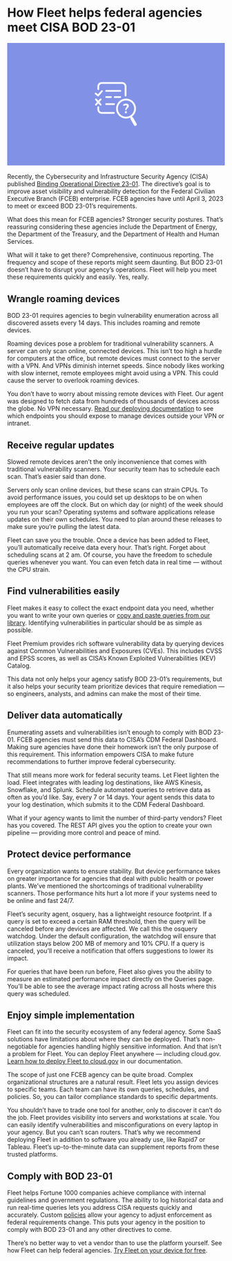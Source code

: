 # How Fleet helps federal agencies meet CISA BOD 23-01

![BOD 23-01](../website/assets/images/articles/BOD-23-01-800x450@2x.jpg)

Recently, the Cybersecurity and Infrastructure Security Agency (CISA) published [Binding Operational Directive 23-01](https://www.cisa.gov/binding-operational-directive-23-01). The directive’s goal is to improve asset visibility and vulnerability detection for the Federal Civilian Executive Branch (FCEB) enterprise. FCEB agencies have until April 3, 2023 to meet or exceed BOD 23-01’s requirements.

What does this mean for FCEB agencies? Stronger security postures. That’s reassuring considering these agencies include the Department of Energy, the Department of the Treasury, and the Department of Health and Human Services.

What will it take to get there? Comprehensive, continuous reporting. The frequency and scope of these reports might seem daunting. But BOD 23-01 doesn’t have to disrupt your agency’s operations. Fleet will help you meet these requirements quickly and easily. Yes, really.

## Wrangle roaming devices

BOD 23-01 requires agencies to begin vulnerability enumeration across all discovered assets every 14 days. This includes roaming and remote devices.

Roaming devices pose a problem for traditional vulnerability scanners. A server can only scan online, connected devices. This isn’t too high a hurdle for computers at the office, but remote devices must connect to the server with a VPN. And VPNs diminish internet speeds. Since nobody likes working with slow internet, remote employees might avoid using a VPN. This could cause the server to overlook roaming devices.

You don’t have to worry about missing remote devices with Fleet. Our agent was designed to fetch data from hundreds of thousands of devices across the globe. No VPN necessary. [Read our deploying documentation](https://fleetdm.com/docs/deploying/faq#what-api-endpoints-should-i-expose-to-the-public-internet) to see which endpoints you should expose to manage devices outside your VPN or intranet.

## Receive regular updates

Slowed remote devices aren’t the only inconvenience that comes with traditional vulnerability scanners. Your security team has to schedule each scan. That’s easier said than done. 

Servers only scan online devices, but these scans can strain CPUs. To avoid performance issues, you could set up desktops to be on when employees are off the clock. But on which day (or night) of the week should you run your scan? Operating systems and software applications release updates on their own schedules. You need to plan around these releases to make sure you’re pulling the latest data.

Fleet can save you the trouble. Once a device has been added to Fleet, you’ll automatically receive data every hour. That’s right. Forget about scheduling scans at 2 am. Of course, you have the freedom to schedule queries whenever you want. You can even fetch data in real time — without the CPU strain.

## Find vulnerabilities easily

Fleet makes it easy to collect the exact endpoint data you need, whether you want to write your own queries or [copy and paste queries from our library](https://fleetdm.com/queries). Identifying vulnerabilities in particular should be as simple as possible.

Fleet Premium provides rich software vulnerability data by querying devices against Common Vulnerabilities and Exposures (CVEs). This includes CVSS and EPSS scores, as well as CISA’s Known Exploited Vulnerabilities (KEV) Catalog.

This data not only helps your agency satisfy BOD 23-01’s requirements, but it also helps your security team prioritize devices that require remediation — so engineers, analysts, and admins can make the most of their time.

## Deliver data automatically

Enumerating assets and vulnerabilities isn’t enough to comply with BOD 23-01. FCEB agencies must send this data to CISA’s CDM Federal Dashboard. Making sure agencies have done their homework isn’t the only purpose of this requirement. This information empowers CISA to make future recommendations to further improve federal cybersecurity.

That still means more work for federal security teams. Let Fleet lighten the load. Fleet integrates with leading log destinations, like AWS Kinesis, Snowflake, and Splunk. Schedule automated queries to retrieve data as often as you’d like. Say, every 7 or 14 days. Your agent sends this data to your log destination, which submits it to the CDM Federal Dashboard.

What if your agency wants to limit the number of third-party vendors? Fleet has you covered. The REST API gives you the option to create your own pipeline — providing more control and peace of mind.

## Protect device performance

Every organization wants to ensure stability. But device performance takes on greater importance for agencies that deal with public health or power plants. We’ve mentioned the shortcomings of traditional vulnerability scanners. Those performance hits hurt a lot more if your systems need to be online and fast 24/7.

Fleet’s security agent, osquery, has a lightweight resource footprint. If a query is set to exceed a certain RAM threshold, then the query will be canceled before any devices are affected. We call this the osquery watchdog. Under the default configuration, the watchdog will ensure that utilization stays below 200 MB of memory and 10% CPU. If a query is canceled, you’ll receive a notification that offers suggestions to lower its impact.

For queries that have been run before, Fleet also gives you the ability to measure an estimated performance impact directly on the Queries page. You’ll be able to see the average impact rating across all hosts where this query was scheduled.

## Enjoy simple implementation

Fleet can fit into the security ecosystem of any federal agency. Some SaaS solutions have limitations about where they can be deployed. That’s non-negotiable for agencies handling highly sensitive information. And that isn’t a problem for Fleet. You can deploy Fleet anywhere — including cloud.gov. [Learn how to deploy Fleet to cloud.gov](https://fleetdm.com/docs/deploying/cloudgov) in our documentation.

The scope of just one FCEB agency can be quite broad. Complex organizational structures are a natural result. Fleet lets you assign devices to specific teams. Each team can have its own queries, schedules, and policies. So, you can tailor compliance standards to specific departments.

You shouldn’t have to trade one tool for another, only to discover it can’t do the job. Fleet provides visibility into servers and workstations at scale. You can easily identify vulnerabilities and misconfigurations on every laptop in your agency. But you can’t scan routers. That’s why we recommend deploying Fleet in addition to software you already use, like Rapid7 or Tableau. Fleet’s up-to-the-minute data can supplement reports from these trusted platforms.

## Comply with BOD 23-01

Fleet helps Fortune 1000 companies achieve compliance with internal guidelines and government regulations. The ability to log historical data and run real-time queries lets you address CISA requests quickly and accurately. Custom [policies](https://fleetdm.com/securing/what-are-fleet-policies) allow your agency to adjust enforcement as federal requirements change. This puts your agency in the position to comply with BOD 23-01 and any other directives to come.

There’s no better way to vet a vendor than to use the platform yourself. See how Fleet can help federal agencies. [Try Fleet on your device for free](https://fleetdm.com/try-fleet/register).

<meta name="category" value="security">
<meta name="authorFullName" value="Chris McGillicuddy">
<meta name="authorGitHubUsername" value="chris-mcgillicuddy">
<meta name="publishedOn" value="2022-10-28">
<meta name="articleTitle" value="How Fleet helps federal agencies meet CISA BOD 23-01">
<meta name="articleImageUrl" value="../website/assets/images/articles/BOD-23-01-800x450@2x.jpg">
